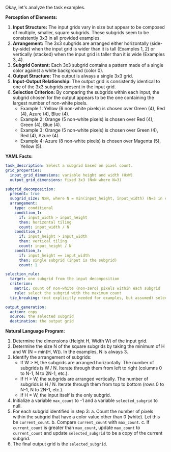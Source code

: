 Okay, let's analyze the task examples.

**Perception of Elements:**

1.  **Input Structure:** The input grids vary in size but appear to be composed of multiple, smaller, square subgrids. These subgrids seem to be consistently 3x3 in all provided examples.
2.  **Arrangement:** The 3x3 subgrids are arranged either horizontally (side-by-side) when the input grid is wider than it is tall (Examples 1, 2) or vertically (stacked) when the input grid is taller than it is wide (Examples 3, 4).
3.  **Subgrid Content:** Each 3x3 subgrid contains a pattern made of a single color against a white background (color 0).
4.  **Output Structure:** The output is always a single 3x3 grid.
5.  **Input-Output Relationship:** The output grid is consistently identical to one of the 3x3 subgrids present in the input grid.
6.  **Selection Criterion:** By comparing the subgrids within each input, the subgrid chosen for the output appears to be the one containing the largest number of non-white pixels.
    *   Example 1: Yellow (6 non-white pixels) is chosen over Green (4), Red (4), Azure (4), Blue (4).
    *   Example 2: Orange (5 non-white pixels) is chosen over Red (4), Green (4), Blue (4).
    *   Example 3: Orange (5 non-white pixels) is chosen over Green (4), Red (4), Azure (4).
    *   Example 4: Azure (8 non-white pixels) is chosen over Magenta (5), Yellow (5).

**YAML Facts:**


```yaml
task_description: Select a subgrid based on pixel count.
grid_properties:
  input_grid_dimensions: variable height and width (HxW)
  output_grid_dimensions: fixed 3x3 (NxN where N=3)

subgrid_decomposition:
  present: true
  subgrid_size: NxN, where N = min(input_height, input_width) (N=3 in examples)
  arrangement:
    type: conditional
    condition_1:
      if: input_width > input_height
      then: horizontal tiling
      count: input_width / N
    condition_2:
      if: input_height > input_width
      then: vertical tiling
      count: input_height / N
    condition_3:
      if: input_height == input_width
      then: single subgrid (input is the subgrid)
      count: 1

selection_rule:
  target: one subgrid from the input decomposition
  criterion:
    metric: count of non-white (non-zero) pixels within each subgrid
    rule: select the subgrid with the maximum count
  tie_breaking: (not explicitly needed for examples, but assumed) select the first subgrid encountered (left-to-right for horizontal, top-to-bottom for vertical) with the maximum count.

output_generation:
  action: copy
  source: the selected subgrid
  destination: the output grid
```


**Natural Language Program:**

1.  Determine the dimensions (Height H, Width W) of the input grid.
2.  Determine the size N of the square subgrids by taking the minimum of H and W (N = min(H, W)). In the examples, N is always 3.
3.  Identify the arrangement of subgrids:
    *   If W > H, the subgrids are arranged horizontally. The number of subgrids is W / N. Iterate through them from left to right (columns 0 to N-1, N to 2N-1, etc.).
    *   If H > W, the subgrids are arranged vertically. The number of subgrids is H / N. Iterate through them from top to bottom (rows 0 to N-1, N to 2N-1, etc.).
    *   If H = W, the input itself is the only subgrid.
4.  Initialize a variable `max_count` to -1 and a variable `selected_subgrid` to null.
5.  For each subgrid identified in step 3:
    a.  Count the number of pixels within the subgrid that have a color value other than 0 (white). Let this be `current_count`.
    b.  Compare `current_count` with `max_count`.
    c.  If `current_count` is greater than `max_count`, update `max_count` to `current_count` and update `selected_subgrid` to be a copy of the current subgrid.
6.  The final output grid is the `selected_subgrid`.